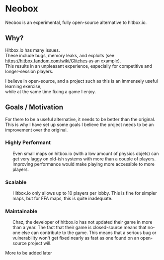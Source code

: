 # Neobox

Neobox is an experimental, fully open-source alternative to hitbox.io.

## Why?

Hitbox.io has many issues.  
These include bugs, memory leaks, and exploits (see <https://hitbox.fandom.com/wiki/Glitches> as an example).  
This results in an unpleasant experience, especially for competitive and longer-session players.

I believe in open-source, and a project such as this is an immensely useful learning exercise,  
while at the same time fixing a game I enjoy.  

## Goals / Motivation

For there to be a useful alternative, it needs to be better than the original.  
This is why I have set up some goals I believe the project needs to be an improvement over the original.  

###  Highly Performant  
<ul> Even small maps on hitbox.io (with a low amount of physics objets) can get very laggy on old-ish systems with more than a couple of players.  
Improving performance would make playing more accessible to more players. </ul>

### Scalable  
<ul> Hitbox.io only allows up to 10 players per lobby. This is fine for simpler maps, but for FFA maps, this is quite inadequate. </ul>

### Maintainable  
<ul> Chaz, the developer of hitbox.io has not updated their game in more than a year. The fact that their game is closed-source means that no-one else can contribute to the game.  
This means that a serious bug or vulnerability won't get fixed nearly as fast as one found on an open-source project will. </ul>


More to be added later
